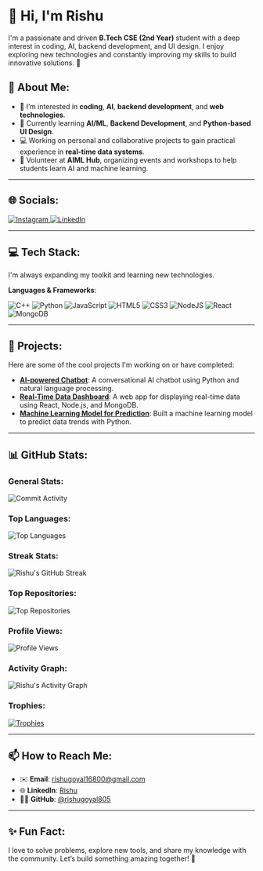# 👋 Hi, I'm Rishu

I'm a passionate and driven **B.Tech CSE (2nd Year)** student with a deep interest in coding, AI, backend development, and UI design. I enjoy exploring new technologies and constantly improving my skills to build innovative solutions. 🚀

## 💫 About Me:
- 👀 I’m interested in **coding**, **AI**, **backend development**, and **web technologies**.
- 🌱 Currently learning **AI/ML**, **Backend Development**, and **Python-based UI Design**.
- 💻 Working on personal and collaborative projects to gain practical experience in **real-time data systems**.
- 👥 Volunteer at **AIML Hub**, organizing events and workshops to help students learn AI and machine learning.

---

## 🌐 Socials:
<div>
  <a href="https://www.instagram.com/rishu_goyal_official?igsh=dHp2encxeW4wZ2Iz">
    <img src="https://img.shields.io/badge/Instagram-%23E4405F.svg?logo=Instagram&logoColor=white" alt="Instagram" />
  </a>
  <a href="https://www.linkedin.com/in/rishu0405">
    <img src="https://img.shields.io/badge/LinkedIn-%230077B5.svg?logo=linkedin&logoColor=white" alt="LinkedIn" />
  </a>
</div>

---

## 💻 Tech Stack:
I'm always expanding my toolkit and learning new technologies.

**Languages & Frameworks**:  
<div>
  <img src="https://img.shields.io/badge/c++-%2300599C.svg?style=for-the-badge&logo=c%2B%2B&logoColor=white" alt="C++" />
  <img src="https://img.shields.io/badge/python-%2314354C.svg?style=for-the-badge&logo=python&logoColor=white" alt="Python" />
  <img src="https://img.shields.io/badge/javascript-%23323330.svg?style=for-the-badge&logo=javascript&logoColor=%23F7DF1E" alt="JavaScript" />
  <img src="https://img.shields.io/badge/html5-%23E34F26.svg?style=for-the-badge&logo=html5&logoColor=white" alt="HTML5" />
  <img src="https://img.shields.io/badge/css3-%231572B6.svg?style=for-the-badge&logo=css3&logoColor=white" alt="CSS3" />
  <img src="https://img.shields.io/badge/node.js-6DA55F?style=for-the-badge&logo=node.js&logoColor=white" alt="NodeJS" />
  <img src="https://img.shields.io/badge/react-%2320232a.svg?style=for-the-badge&logo=react&logoColor=%2361DAFB" alt="React" />
  <img src="https://img.shields.io/badge/MongoDB-%234ea94b.svg?style=for-the-badge&logo=mongodb&logoColor=white" alt="MongoDB" />
</div>


---

## 📂 Projects:
Here are some of the cool projects I'm working on or have completed:

- **[AI-powered Chatbot](#)**: A conversational AI chatbot using Python and natural language processing.
- **[Real-Time Data Dashboard](#)**: A web app for displaying real-time data using React, Node.js, and MongoDB.
- **[Machine Learning Model for Prediction](#)**: Built a machine learning model to predict data trends with Python.

---

## 📊 GitHub Stats:

### General Stats:
![Commit Activity](https://github-readme-stats.vercel.app/api?username=rishugoyal805&show_icons=true&hide_border=true&count_private=true&theme=radical&hide_border=false)

### Top Languages:
![Top Languages](https://github-readme-stats.vercel.app/api/top-langs/?username=rishugoyal805&layout=compact&theme=radical&hide_border=false&langs_count=20)

### Streak Stats:
![Rishu's GitHub Streak](https://github-readme-streak-stats.herokuapp.com/?user=rishugoyal805&theme=radical)

### Top Repositories:
![Top Repositories](https://github-readme-stats.vercel.app/api?username=rishugoyal805&show_icons=true&hide=prs&count_private=true&hide_border=true&theme=radical)

### Profile Views:
![Profile Views](https://komarev.com/ghpvc/?username=rishugoyal805&label=Profile%20Views&color=blue&style=flat)

### Activity Graph:
![Rishu's Activity Graph](https://github-readme-stats.vercel.app/api?username=rishugoyal805&count_private=true&hide_border=true&theme=radical)

### Trophies:
[![Trophies](https://github-profile-trophy.vercel.app/?username=rishugoyal805&theme=radical&row=1&column=3&margin-w=15&margin-h=15)](https://github.com/rishugoyal805)



---

## 📫 How to Reach Me:
- ✉️ **Email**: rishugoyal16800@gmail.com
- 🌐 **LinkedIn**: [Rishu](https://www.linkedin.com/in/rishu0405)
- 🧑‍💻 **GitHub**: [@rishugoyal805](https://github.com/rishugoyal805)

---

## ✨ Fun Fact: 
I love to solve problems, explore new tools, and share my knowledge with the community. Let’s build something amazing together! 🚀
